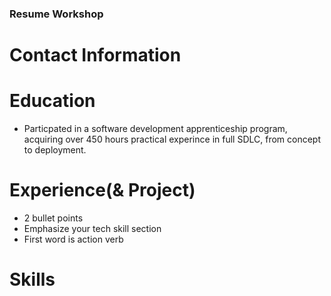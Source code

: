 <!-- Notes for July 2, 2024 -->

### Resume Workshop
# Contact Information

# Education
- Particpated in a software development apprenticeship program, acquiring over 450 hours practical experince in full SDLC, from concept to deployment. 
 
# Experience(& Project)
- 2 bullet points
- Emphasize your tech skill section
- First word is action verb


# Skills
